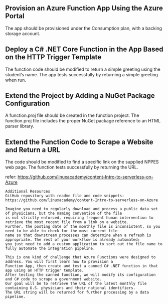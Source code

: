## Provision an Azure Function App Using the Azure Portal
The app should be provisioned under the Consumption plan, with a backing storage account.

## Deploy a C# .NET Core Function in the App Based on the HTTP Trigger Template
The function code should be modified to return a simple greeting using the student’s name.
The app tests successfully by returning a simple greeting when run.

## Extend the Project by Adding a NuGet Package Configuration
A function.proj file should be created in the function project.
The function.proj file includes the proper NuGet package reference to an HTML parser library.

## Extend the Function Code to Scrape a Website and Return a URL
The code should be modified to find a specific link on the supplied NPPES web page.
The function tests successfully by returning the URL.

refer: https://github.com/linuxacademy/content-Intro-to-serverless-on-Azure

```
Additional Resources
GitHub repository with readme file and code snippets: https://github.com/linuxacademy/content-Intro-to-serverless-on-Azure

Imagine you need to regularly download and process a public data set of physicians, but the naming convention of the file 
is not strictly enforced, requiring frequent human intervention to retrieve the most recent file from a link on a website. 
Further, the posting date of the monthly file is inconsistent, so you need to be able to check for the most current file 
name so that downstream processes can determine when a refresh is appropriate. The rest of your workflow is already automated; 
you just need to add a custom application to sort out the file name to fully automate the integration pipeline.

This is one kind of challenge that Azure Functions were designed to address. You will first learn how to provision a 
Function App, then create and test a canned C# .NET function in that app using an HTTP trigger template. 
After testing the canned function, we will modify its configuration and C# code to scrape a government website. 
Our goal will be to retrieve the URL of the latest monthly file containing U.S. physicians and their national identifiers. 
The URL string will be returned for further processing by a data pipeline.
```
